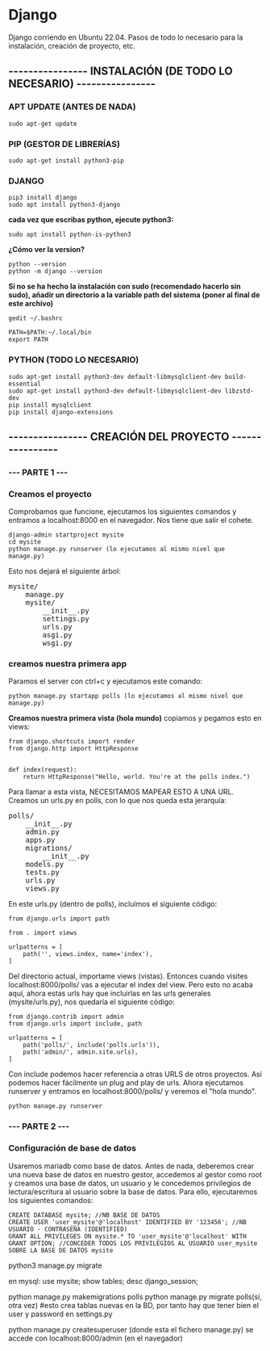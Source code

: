 # Django

Django corriendo en Ubuntu 22.04. Pasos de todo lo necesario para la instalación, creación de proyecto, etc.

## ---------------- INSTALACIÓN (DE TODO LO NECESARIO) ----------------
### APT UPDATE (ANTES DE NADA)
```
sudo apt-get update
```
### PIP (GESTOR DE LIBRERÍAS)
```
sudo apt-get install python3-pip
```

### DJANGO
```
pip3 install django
sudo apt install python3-django
```

**cada vez que escribas python, ejecute python3:**
```
sudo apt install python-is-python3
```

**¿Cómo ver la version?**
```
python --version
python -m django --version
```

**Si no se ha hecho la instalación con sudo (recomendado hacerlo sin sudo), añadir un directorio a la variable path del sistema (poner al final de este archivo)**
```
gedit ~/.bashrc
```
```
PATH=$PATH:~/.local/bin
export PATH
```

### PYTHON (TODO LO NECESARIO)
```
sudo apt-get install python3-dev default-libmysqlclient-dev build-essential
sudo apt-get install python3-dev default-libmysqlclient-dev libzstd-dev
pip install mysqlclient
pip install django-extensions
```

## ---------------- CREACIÓN DEL PROYECTO ----------------
### --- PARTE 1 ---
### Creamos el proyecto 
Comprobamos que funcione, ejecutamos los siguientes comandos y entramos a localhost:8000 en el navegador. Nos tiene que salir el cohete.
```
django-admin startproject mysite
cd mysite
python manage.py runserver (lo ejecutamos al mismo nivel que manage.py)
```
Esto nos dejará el siguiente árbol:
<pre>
mysite/
    manage.py
    mysite/
        __init__.py
        settings.py
        urls.py
        asgi.py
        wsgi.py
</pre>
### creamos nuestra primera app
Paramos el server con ctrl+c y ejecutamos este comando:
```
python manage.py startapp polls (lo ejecutamos al mismo nivel que manage.py)
```
**Creamos nuestra primera vista (hola mundo)**
copiamos y pegamos esto en views:
```
from django.shortcuts import render
from django.http import HttpResponse


def index(request):
    return HttpResponse("Hello, world. You're at the polls index.")
```
Para llamar a esta vista, NECESITAMOS MAPEAR ESTO A UNA URL. Creamos un urls.py en polls, con lo que nos queda esta jerarquía:

<pre>
polls/
    __init__.py
    admin.py
    apps.py
    migrations/
        __init__.py
    models.py
    tests.py
    urls.py
    views.py
</pre>

En este urls.py (dentro de polls), incluímos el siguiente código:

```
from django.urls import path

from . import views

urlpatterns = [
    path('', views.index, name='index'),
]
```
Del directorio actual, importame views (vistas). Entonces cuando visites localhost:8000/polls/ vas a ejecutar el index del view. Pero esto no acaba aquí, ahora estas urls hay que incluirlas en las urls generales (mysite/urls.py), nos quedaría el siguiente código:
```
from django.contrib import admin
from django.urls import include, path

urlpatterns = [
    path('polls/', include('polls.urls')),
    path('admin/', admin.site.urls),
]
```
Con include podemos hacer referencia a otras URLS de otros proyectos. Así podemos hacer fácilmente un plug and play de urls. Ahora ejecutamos runserver y entramos en localhost:8000/polls/ y veremos el "hola mundo".
```
python manage.py runserver 
```


### --- PARTE 2 ---
### Configuración de base de datos
Usaremos mariadb como base de datos. Antes de nada, deberemos crear una nueva base de datos en nuestro gestor, accedemos al gestor como root y creamos una base de datos, un usuario y le concedemos privilegios de lectura/escritura al usuario sobre la base de datos. Para ello, ejecutaremos los siguientes comandos:
```
CREATE DATABASE mysite; //NB BASE DE DATOS
CREATE USER 'user_mysite'@'localhost' IDENTIFIED BY '123456'; //NB USUARIO - CONTRASEÑA (IDENTIFIED)
GRANT ALL PRIVILEGES ON mysite.* TO 'user_mysite'@'localhost' WITH GRANT OPTION; //CONCEDER TODOS LOS PRIVILEGIOS AL USUARIO user_mysite SOBRE LA BASE DE DATOS mysite
```







python3 manage.py migrate

en mysql:
use mysite;
show tables;
desc django_session;

python manage.py makemigrations polls
python manage.py migrate polls(sí, otra vez)
#esto crea tablas nuevas en la BD, por tanto hay que tener bien el user y password en settings.py


python manage.py createsuperuser (donde esta el fichero manage.py)
se accede con localhost:8000/admin (en el navegador)